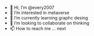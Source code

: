 - 👋 Hi, I’m @every2007
- 👀 I’m interested in metaverse
- 🌱 I’m currently learning graphc desing
- 💞️ I’m looking to collaborate on thinking
- 📫 How to reach me ... next

<!---
every2007/every2007 is a ✨ special ✨ repository because its `README.md` (this file) appears on your GitHub profile.
You can click the Preview link to take a look at your changes.
--->
